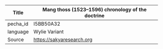 |Title | Mang thoss (1523–1596) chronology of the doctrine 
| --- | --- 
|pecha_id | I5BB50A32
|language | Wylie Variant
|Source | https://sakyaresearch.org